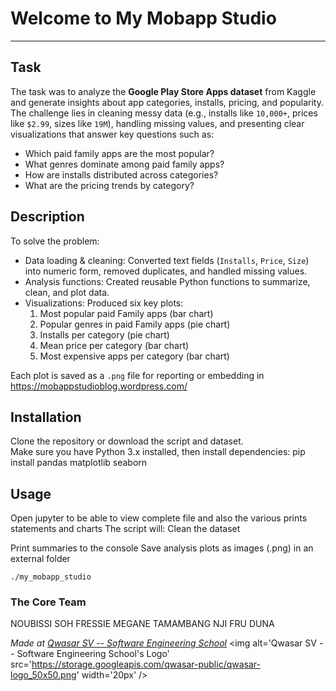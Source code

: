 # Welcome to My Mobapp Studio
***

## Task
The task was to analyze the **Google Play Store Apps dataset** from Kaggle and generate insights about app categories, installs, pricing, and popularity.  
The challenge lies in cleaning messy data (e.g., installs like `10,000+`, prices like `$2.99`, sizes like `19M`), handling missing values, and presenting clear visualizations that answer key questions such as:
- Which paid family apps are the most popular?
- What genres dominate among paid family apps?
- How are installs distributed across categories?
- What are the pricing trends by category?

## Description
To solve the problem:
- Data loading & cleaning: Converted text fields (`Installs`, `Price`, `Size`) into numeric form, removed duplicates, and handled missing values.  
- Analysis functions: Created reusable Python functions to summarize, clean, and plot data.  
- Visualizations: Produced six key plots:
  1. Most popular paid Family apps (bar chart)  
  2. Popular genres in paid Family apps (pie chart)  
  3. Installs per category (pie chart)  
  4. Mean price per category (bar chart)  
  5. Most expensive apps per category (bar chart)  

Each plot is saved as a `.png` file for reporting or embedding in https://mobappstudioblog.wordpress.com/

## Installation
Clone the repository or download the script and dataset.  
Make sure you have Python 3.x installed, then install dependencies:
pip install pandas matplotlib seaborn

## Usage
Open jupyter to be able to view complete file and also the various prints statements and charts
The script will:
Clean the dataset

Print summaries to the console
Save analysis plots as images (.png) in an external folder
```
./my_mobapp_studio
```

### The Core Team
NOUBISSI SOH FRESSIE MEGANE
TAMAMBANG NJI FRU DUNA

<span><i>Made at <a href='https://qwasar.io'>Qwasar SV -- Software Engineering School</a></i></span>
<span><img alt='Qwasar SV -- Software Engineering School's Logo' src='https://storage.googleapis.com/qwasar-public/qwasar-logo_50x50.png' width='20px' /></span>
